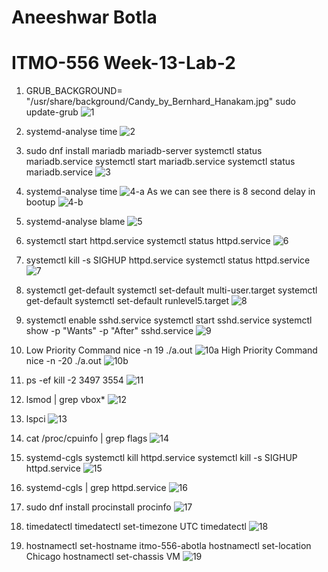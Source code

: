 # Aneeshwar Botla
# ITMO-556 Week-13-Lab-2


1. GRUB_BACKGROUND= "/usr/share/background/Candy_by_Bernhard_Hanakam.jpg"
	sudo update-grub 
![1](https://user-images.githubusercontent.com/33158558/33519372-22dc5c28-d76b-11e7-8393-2426d9c83a15.JPG)
2. systemd-analyse time
![2](https://user-images.githubusercontent.com/33158558/33519373-22eab39a-d76b-11e7-9fc2-3cc30d906a02.JPG)

3. sudo dnf install mariadb mariadb-server
   systemctl status mariadb.service
   systemctl  start mariadb.service
   systemctl status mariadb.service
![3](https://user-images.githubusercontent.com/33158558/33519374-22f7975e-d76b-11e7-9f75-b83b4e00d51e.JPG)

4. systemd-analyse time
![4-a](https://user-images.githubusercontent.com/33158558/33519375-2304677c-d76b-11e7-8977-80eeae259f30.JPG)
  As we can see there is 8 second delay in bootup 
![4-b](https://user-images.githubusercontent.com/33158558/33519376-2313a0b6-d76b-11e7-8ee7-a39d20073a15.JPG)
5. systemd-analyse blame
![5](https://user-images.githubusercontent.com/33158558/33519377-231fbfa4-d76b-11e7-9056-61fe6bb3e8f5.JPG)

6. systemctl start httpd.service
   systemctl status httpd.service
![6](https://user-images.githubusercontent.com/33158558/33519378-232e6bbc-d76b-11e7-9ec3-7cf443854fa9.JPG)

7. systemctl kill -s SIGHUP httpd.service
   systemctl status httpd.service
![7](https://user-images.githubusercontent.com/33158558/33519379-23429722-d76b-11e7-9a24-4d8a2bd4e4fa.JPG)
8. systemctl get-default
   systemctl set-default multi-user.target
   systemctl get-default
   systemctl set-default runlevel5.target
![8](https://user-images.githubusercontent.com/33158558/33519380-234f4b8e-d76b-11e7-8d38-052353d76e35.JPG)

9. systemctl enable sshd.service
   systemctl start sshd.service
   systemctl show -p "Wants" -p "After" sshd.service
![9](https://user-images.githubusercontent.com/33158558/33519381-235f458e-d76b-11e7-9891-08b05dd9f34f.JPG)

10. Low Priority Command
    nice -n 19 ./a.out
    ![10a](https://user-images.githubusercontent.com/33158558/33519679-578ac40e-d771-11e7-981f-de5d6674336b.JPG)
  High Priority Command
   nice -n -20 ./a.out
   ![10b](https://user-images.githubusercontent.com/33158558/33519680-579e53f2-d771-11e7-9e4c-503281ac2899.JPG)

11. ps -ef
    kill -2 3497 3554
![11](https://user-images.githubusercontent.com/33158558/33519383-237c4242-d76b-11e7-9976-1686338143cd.JPG)

12. lsmod | grep vbox*
![12](https://user-images.githubusercontent.com/33158558/33519384-23887454-d76b-11e7-856e-e089d8270d48.JPG)
13. lspci
![13](https://user-images.githubusercontent.com/33158558/33519385-2396f786-d76b-11e7-9f5e-44b24f5b929d.JPG)
14. cat /proc/cpuinfo | grep flags
![14](https://user-images.githubusercontent.com/33158558/33519386-23a3a9cc-d76b-11e7-8047-5376a6892d59.JPG)
15. systemd-cgls
    systemctl kill httpd.service
    systemctl kill -s SIGHUP httpd.service
![15](https://user-images.githubusercontent.com/33158558/33519387-23b38d74-d76b-11e7-87c8-78b49b6be599.JPG)
16. systemd-cgls | grep httpd.service
![16](https://user-images.githubusercontent.com/33158558/33519388-23c444fc-d76b-11e7-9846-ff6ed1e242a7.JPG)
17. sudo dnf install procinstall
	procinfo
![17](https://user-images.githubusercontent.com/33158558/33519389-23d1cf28-d76b-11e7-904b-c796c4139927.JPG)
18. timedatectl
	timedatectl set-timezone UTC
    timedatectl
![18](https://user-images.githubusercontent.com/33158558/33519390-23deae78-d76b-11e7-83b8-1a62667a338c.JPG)
19. hostnamectl set-hostname itmo-556-abotla
    hostnamectl set-location Chicago
    hostnamectl set-chassis VM
![19](https://user-images.githubusercontent.com/33158558/33519391-23f1e57e-d76b-11e7-9609-c3966b8fcc30.JPG)